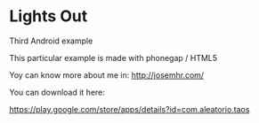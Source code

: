 # Lights Out
Third Android example

This particular example is made with phonegap / HTML5

Yoy can know more about me in: http://josemhr.com/

You can download it here:

https://play.google.com/store/apps/details?id=com.aleatorio.taos
